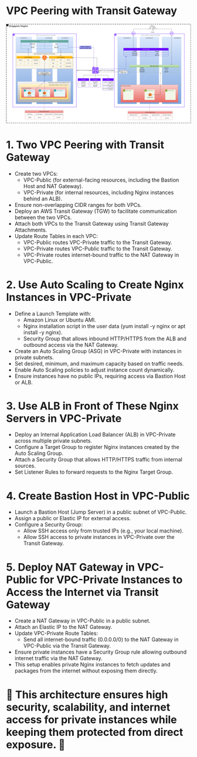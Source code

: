 # VPC Peering with Transit Gateway

![image alt](https://github.com/minlawi/vpc-transit-gateway/blob/6f19d5dae84c1f1f1b44e80991fe55d8e64f5a98/vpc-peering-transit-gateway.png)

# 1. Two VPC Peering with Transit Gateway
* Create two VPCs:
    * VPC-Public (for external-facing resources, including the Bastion Host and NAT Gateway).
    * VPC-Private (for internal resources, including Nginx instances behind an ALB).
* Ensure non-overlapping CIDR ranges for both VPCs.
* Deploy an AWS Transit Gateway (TGW) to facilitate communication between the two VPCs.
* Attach both VPCs to the Transit Gateway using Transit Gateway Attachments.
* Update Route Tables in each VPC:
    * VPC-Public routes VPC-Private traffic to the Transit Gateway.
    * VPC-Private routes VPC-Public traffic to the Transit Gateway.
    * VPC-Private routes internet-bound traffic to the NAT Gateway in VPC-Public.

# 2. Use Auto Scaling to Create Nginx Instances in VPC-Private
* Define a Launch Template with:
    * Amazon Linux or Ubuntu AMI.
    * Nginx installation script in the user data (yum install -y nginx or apt install -y nginx).
    * Security Group that allows inbound HTTP/HTTPS from the ALB and outbound access via the NAT Gateway.
* Create an Auto Scaling Group (ASG) in VPC-Private with instances in private subnets.
* Set desired, minimum, and maximum capacity based on traffic needs.
* Enable Auto Scaling policies to adjust instance count dynamically.
* Ensure instances have no public IPs, requiring access via Bastion Host or ALB.

# 3. Use ALB in Front of These Nginx Servers in VPC-Private
* Deploy an Internal Application Load Balancer (ALB) in VPC-Private across multiple private subnets.
* Configure a Target Group to register Nginx instances created by the Auto Scaling Group.
* Attach a Security Group that allows HTTP/HTTPS traffic from internal sources.
* Set Listener Rules to forward requests to the Nginx Target Group.

# 4. Create Bastion Host in VPC-Public
* Launch a Bastion Host (Jump Server) in a public subnet of VPC-Public.
* Assign a public or Elastic IP for external access.
* Configure a Security Group:
    * Allow SSH access only from trusted IPs (e.g., your local machine).
    * Allow SSH access to private instances in VPC-Private over the Transit Gateway.

# 5. Deploy NAT Gateway in VPC-Public for VPC-Private Instances to Access the Internet via Transit Gateway
* Create a NAT Gateway in VPC-Public in a public subnet.
* Attach an Elastic IP to the NAT Gateway.
* Update VPC-Private Route Tables:
    * Send all internet-bound traffic (0.0.0.0/0) to the NAT Gateway in VPC-Public via the Transit Gateway.
* Ensure private instances have a Security Group rule allowing outbound internet traffic via the NAT Gateway.
* This setup enables private Nginx instances to fetch updates and packages from the internet without exposing them directly.

# 🚀 This architecture ensures high security, scalability, and internet access for private instances while keeping them protected from direct exposure. 🚀

